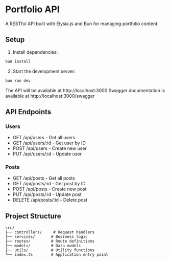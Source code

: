 # Portfolio API

A RESTful API built with Elysia.js and Bun for managing portfolio content.

## Setup

1. Install dependencies:
```bash
bun install
```

2. Start the development server:
```bash
bun run dev
```

The API will be available at http://localhost:3000
Swagger documentation is available at http://localhost:3000/swagger

## API Endpoints

### Users
- GET /api/users - Get all users
- GET /api/users/:id - Get user by ID
- POST /api/users - Create new user
- PUT /api/users/:id - Update user

### Posts
- GET /api/posts - Get all posts
- GET /api/posts/:id - Get post by ID
- POST /api/posts - Create new post
- PUT /api/posts/:id - Update post
- DELETE /api/posts/:id - Delete post

## Project Structure

```
src/
├── controllers/     # Request handlers
├── services/       # Business logic
├── routes/         # Route definitions
├── models/         # Data models
├── utils/          # Utility functions
└── index.ts        # Application entry point
```